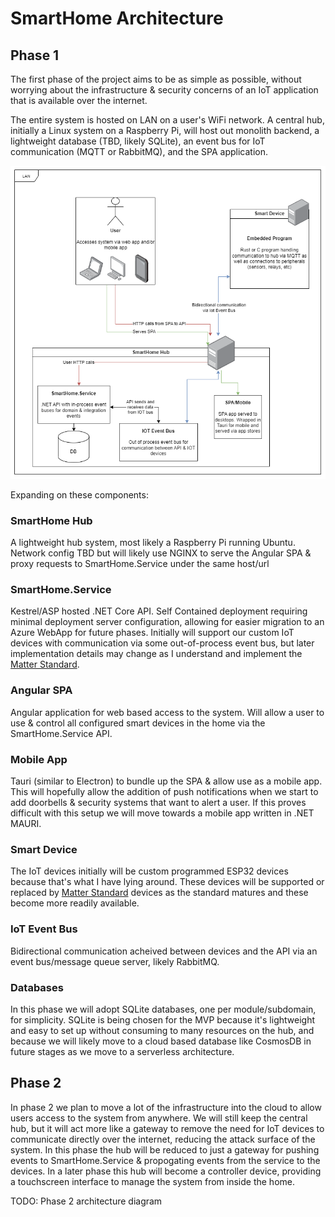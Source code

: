 # SmartHome Architecture

## Phase 1

The first phase of the project aims to be as simple as possible, without worrying about the infrastructure & security concerns of an IoT application that is available over the internet.

The entire system is hosted on LAN on a user's WiFi network. A central hub, initially a Linux system on a Raspberry Pi, will host out monolith backend, a lightweight database (TBD, likely SQLite), an event bus for IoT communication (MQTT or RabbitMQ), and the SPA application.

![Architecture Phase 1](./Diagrams/ArchitecturePhase1.drawio.png)

Expanding on these components:

### SmartHome Hub

A lightweight hub system, most likely a Raspberry Pi running Ubuntu. Network config TBD but will likely use NGINX to serve the Angular SPA & proxy requests to SmartHome.Service under the same host/url

### SmartHome.Service

Kestrel/ASP hosted .NET Core API. Self Contained deployment requiring minimal deployment server configuration, allowing for easier migration to an Azure WebApp for future phases. Initially will support our custom IoT devices with communication via some out-of-process event bus, but later implementation details may change as I understand and implement the [Matter Standard](https://github.com/project-chip/connectedhomeip).

### Angular SPA

Angular application for web based access to the system. Will allow a user to use & control all configured smart devices in the home via the SmartHome.Service API.

### Mobile App

Tauri (similar to Electron) to bundle up the SPA & allow use as a mobile app. This will hopefully allow the addition of push notifications when we start to add doorbells & security systems that want to alert a user. If this proves difficult with this setup we will move towards a mobile app written in .NET MAURI.

### Smart Device

The IoT devices initially will be custom programmed ESP32 devices because that's what I have lying around. These devices will be supported or replaced by [Matter Standard](https://github.com/project-chip/connectedhomeip) devices as the standard matures and these become more readily available.

### IoT Event Bus

Bidirectional communication acheived between devices and the API via an event bus/message queue server, likely RabbitMQ.

### Databases

In this phase we will adopt SQLite databases, one per module/subdomain, for simplicity. SQLite is being chosen for the MVP because it's lightweight and easy to set up without consuming to many resources on the hub, and because we will likely move to a cloud based database like CosmosDB in future stages as we move to a serverless architecture.

## Phase 2

In phase 2 we plan to move a lot of the infrastructure into the cloud to allow users access to the system from anywhere. We will still keep the central hub, but it will act more like a gateway to remove the need for IoT devices to communicate directly over the internet, reducing the attack surface of the system. In this phase the hub will be reduced to just a gateway for pushing events to SmartHome.Service & propogating events from the service to the devices. In a later phase this hub will become a controller device, providing a touchscreen interface to manage the system from inside the home.

TODO: Phase 2 architecture diagram

